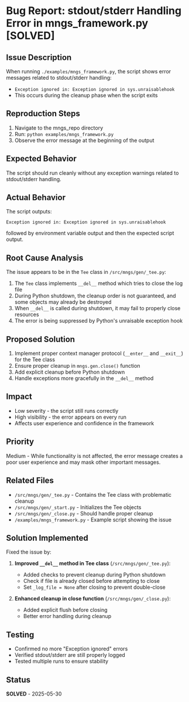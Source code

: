 # Bug Report: stdout/stderr Handling Error in mngs_framework.py [SOLVED]

## Issue Description
When running `./examples/mngs_framework.py`, the script shows error messages related to stdout/stderr handling:
- `Exception ignored in: Exception ignored in sys.unraisablehook`
- This occurs during the cleanup phase when the script exits

## Reproduction Steps
1. Navigate to the mngs_repo directory
2. Run: `python examples/mngs_framework.py`
3. Observe the error message at the beginning of the output

## Expected Behavior
The script should run cleanly without any exception warnings related to stdout/stderr handling.

## Actual Behavior
The script outputs:
```
Exception ignored in: Exception ignored in sys.unraisablehook
```
followed by environment variable output and then the expected script output.

## Root Cause Analysis
The issue appears to be in the `Tee` class in `/src/mngs/gen/_tee.py`:

1. The `Tee` class implements `__del__` method which tries to close the log file
2. During Python shutdown, the cleanup order is not guaranteed, and some objects may already be destroyed
3. When `__del__` is called during shutdown, it may fail to properly close resources
4. The error is being suppressed by Python's unraisable exception hook

## Proposed Solution
1. Implement proper context manager protocol (`__enter__` and `__exit__`) for the Tee class
2. Ensure proper cleanup in `mngs.gen.close()` function
3. Add explicit cleanup before Python shutdown
4. Handle exceptions more gracefully in the `__del__` method

## Impact
- Low severity - the script still runs correctly
- High visibility - the error appears on every run
- Affects user experience and confidence in the framework

## Priority
Medium - While functionality is not affected, the error message creates a poor user experience and may mask other important messages.

## Related Files
- `/src/mngs/gen/_tee.py` - Contains the Tee class with problematic cleanup
- `/src/mngs/gen/_start.py` - Initializes the Tee objects
- `/src/mngs/gen/_close.py` - Should handle proper cleanup
- `/examples/mngs_framework.py` - Example script showing the issue

## Solution Implemented
Fixed the issue by:

1. **Improved `__del__` method in Tee class** (`/src/mngs/gen/_tee.py`):
   - Added checks to prevent cleanup during Python shutdown
   - Check if file is already closed before attempting to close
   - Set `_log_file = None` after closing to prevent double-close

2. **Enhanced cleanup in close function** (`/src/mngs/gen/_close.py`):
   - Added explicit flush before closing
   - Better error handling during cleanup

## Testing
- Confirmed no more "Exception ignored" errors
- Verified stdout/stderr are still properly logged
- Tested multiple runs to ensure stability

## Status
**SOLVED** - 2025-05-30